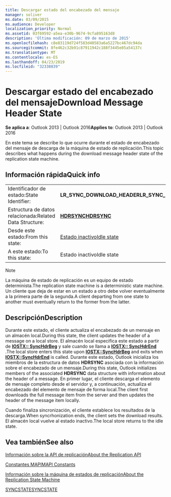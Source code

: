 ```yaml
---
title: Descargar estado del encabezado del mensaje
manager: soliver
ms.date: 03/09/2015
ms.audience: Developer
localization_priority: Normal
ms.assetid: 03f69592-a5ea-e30b-9674-9cfa895163d8
description: 'Última modificación: 09 de marzo de 2015'
ms.openlocfilehash: c8e83119d724f583d40583a6a5227bc467dc94da
ms.sourcegitcommit: 8fe462c32b91c87911942c188f3445e85a54137c
ms.translationtype: MT
ms.contentlocale: es-ES
ms.lasthandoff: 04/23/2019
ms.locfileid: "32338839"
---
```

# <a name="download-message-header-state"></a><span data-ttu-id="6a2bf-103">Descargar estado del encabezado del mensaje</span><span class="sxs-lookup"><span data-stu-id="6a2bf-103">Download Message Header State</span></span>

  
  
<span data-ttu-id="6a2bf-104">**Se aplica a**: Outlook 2013 | Outlook 2016</span><span class="sxs-lookup"><span data-stu-id="6a2bf-104">**Applies to**: Outlook 2013 | Outlook 2016</span></span> 
  
 <span data-ttu-id="6a2bf-105">En este tema se describe lo que ocurre durante el estado de encabezado del mensaje de descarga de la máquina de estado de replicación.</span><span class="sxs-lookup"><span data-stu-id="6a2bf-105">This topic describes what happens during the download message header state of the replication state machine.</span></span> 
  
## <a name="quick-info"></a><span data-ttu-id="6a2bf-106">Información rápida</span><span class="sxs-lookup"><span data-stu-id="6a2bf-106">Quick info</span></span>

|||
|:-----|:-----|
|<span data-ttu-id="6a2bf-107">Identificador de estado:</span><span class="sxs-lookup"><span data-stu-id="6a2bf-107">State Identifier:</span></span>  <br/> |<span data-ttu-id="6a2bf-108">**LR_SYNC_DOWNLOAD_HEADER**</span><span class="sxs-lookup"><span data-stu-id="6a2bf-108">**LR_SYNC_DOWNLOAD_HEADER**</span></span> <br/> |
|<span data-ttu-id="6a2bf-109">Estructura de datos relacionada:</span><span class="sxs-lookup"><span data-stu-id="6a2bf-109">Related Data Structure:</span></span>  <br/> |<span data-ttu-id="6a2bf-110">**[HDRSYNC](hdrsync.md)**</span><span class="sxs-lookup"><span data-stu-id="6a2bf-110">**[HDRSYNC](hdrsync.md)**</span></span> <br/> |
|<span data-ttu-id="6a2bf-111">Desde este estado:</span><span class="sxs-lookup"><span data-stu-id="6a2bf-111">From this state:</span></span>  <br/> |[<span data-ttu-id="6a2bf-112">Estado inactivo</span><span class="sxs-lookup"><span data-stu-id="6a2bf-112">Idle state</span></span>](idle-state.md) <br/> |
|<span data-ttu-id="6a2bf-113">A este estado:</span><span class="sxs-lookup"><span data-stu-id="6a2bf-113">To this state:</span></span>  <br/> |<span data-ttu-id="6a2bf-114">Estado inactivo</span><span class="sxs-lookup"><span data-stu-id="6a2bf-114">Idle state</span></span>  <br/> |
   
> [!NOTE]
> <span data-ttu-id="6a2bf-115">La máquina de estado de replicación es un equipo de estado determinista.</span><span class="sxs-lookup"><span data-stu-id="6a2bf-115">The replication state machine is a deterministic state machine.</span></span> <span data-ttu-id="6a2bf-116">Un cliente que deja de estar en un estado a otro debe volver eventualmente a la primera parte de la segunda.</span><span class="sxs-lookup"><span data-stu-id="6a2bf-116">A client departing from one state to another must eventually return to the former from the latter.</span></span> 
  
## <a name="description"></a><span data-ttu-id="6a2bf-117">Descripción</span><span class="sxs-lookup"><span data-stu-id="6a2bf-117">Description</span></span>

<span data-ttu-id="6a2bf-118">Durante este estado, el cliente actualiza el encabezado de un mensaje en un almacén local.</span><span class="sxs-lookup"><span data-stu-id="6a2bf-118">During this state, the client updates the header of a message on a local store.</span></span> <span data-ttu-id="6a2bf-119">El almacén local especifica este estado a partir de **[IOSTX:: SyncHdrBeg](iostx-synchdrbeg.md)** y sale cuando se llama a **[IOSTX:: SyncHdrEnd](iostx-synchdrend.md)** .</span><span class="sxs-lookup"><span data-stu-id="6a2bf-119">The local store enters this state upon **[IOSTX::SyncHdrBeg](iostx-synchdrbeg.md)** and exits when **[IOSTX::SyncHdrEnd](iostx-synchdrend.md)** is called.</span></span> <span data-ttu-id="6a2bf-120">Durante este estado, Outlook inicializa los miembros de la estructura de datos **HDRSYNC** asociada con la información sobre el encabezado de un mensaje.</span><span class="sxs-lookup"><span data-stu-id="6a2bf-120">During this state, Outlook initializes members of the associated **HDRSYNC** data structure with information about the header of a message.</span></span> <span data-ttu-id="6a2bf-121">En primer lugar, el cliente descarga el elemento de mensaje completo desde el servidor y, a continuación, actualiza el encabezado del elemento de mensaje de forma local.</span><span class="sxs-lookup"><span data-stu-id="6a2bf-121">The client first downloads the full message item from the server and then updates the header of the message item locally.</span></span> 
  
<span data-ttu-id="6a2bf-122">Cuando finaliza sincronización, el cliente establece los resultados de la descarga.</span><span class="sxs-lookup"><span data-stu-id="6a2bf-122">When syncrhonization ends, the client sets the download results.</span></span> <span data-ttu-id="6a2bf-123">El almacén local vuelve al estado inactivo.</span><span class="sxs-lookup"><span data-stu-id="6a2bf-123">The local store returns to the idle state.</span></span>
  
## <a name="see-also"></a><span data-ttu-id="6a2bf-124">Vea también</span><span class="sxs-lookup"><span data-stu-id="6a2bf-124">See also</span></span>



[<span data-ttu-id="6a2bf-125">Información sobre la API de replicación</span><span class="sxs-lookup"><span data-stu-id="6a2bf-125">About the Replication API</span></span>](about-the-replication-api.md)
  
[<span data-ttu-id="6a2bf-126">Constantes MAPI</span><span class="sxs-lookup"><span data-stu-id="6a2bf-126">MAPI Constants</span></span>](mapi-constants.md)
  
[<span data-ttu-id="6a2bf-127">Información sobre la máquina de estados de replicación</span><span class="sxs-lookup"><span data-stu-id="6a2bf-127">About the Replication State Machine</span></span>](about-the-replication-state-machine.md)
  
[<span data-ttu-id="6a2bf-128">SYNCSTATE</span><span class="sxs-lookup"><span data-stu-id="6a2bf-128">SYNCSTATE</span></span>](syncstate.md)

